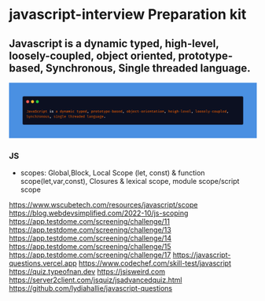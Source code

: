 # javascript-interview Preparation kit

## Javascript is a dynamic typed, high-level, loosely-coupled, object oriented, prototype-based, Synchronous, Single threaded language.

<img target="_blank" src="1.png" alt="">





### JS

* scopes: Global,Block, Local Scope (let, const) & function scope(let,var,const), Closures & lexical scope, module scope/script scope

https://www.wscubetech.com/resources/javascript/scope
https://blog.webdevsimplified.com/2022-10/js-scoping
https://app.testdome.com/screening/challenge/11
https://app.testdome.com/screening/challenge/13
https://app.testdome.com/screening/challenge/14
https://app.testdome.com/screening/challenge/15
https://app.testdome.com/screening/challenge/17
https://javascript-questions.vercel.app
https://www.codechef.com/skill-test/javascript
https://quiz.typeofnan.dev
https://jsisweird.com
https://server2client.com/jsquiz/jsadvancedquiz.html
https://github.com/lydiahallie/javascript-questions


